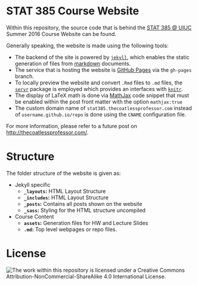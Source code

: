 # STAT 385 Course Website

Within this repository, the source code that is behind the [STAT 385 @ UIUC](http://stat385.thecoatlessprofessor.com) Summer 2016 Course Website can be found.

Generally speaking, the website is made using the following tools:

- The backend of the site is powered by [`jekyll`](https://jekyllrb.com/), which enables the static generation of files from [markdown](https://daringfireball.net/projects/markdown/) documents.
- The service that is hosting the website is [GitHub Pages](https://pages.github.com/) via the `gh-pages` branch. 
- To locally preview the website and convert `.Rmd` files to `.md` files, the [`servr`](https://cran.r-project.org/web/packages/servr/index.html) package is employed which provides an interfaces with [`knitr`](https://cran.r-project.org/web/packages/knitr/index.html).
- The display of LaTeX math is done via [MathJax](https://www.mathjax.org/) code snippet that must be enabled within the post front matter with the option `mathjax:true`
- The custom domain name of `stat385.thecoatlessprofessor.com` instead of `username.github.io/repo` is done using the `CNAME` configuration file.

For more information, please refer to a future post on <http://thecoatlessprofessor.com/>.

# Structure

The folder structure of the website is given as:

- Jekyll specific
    - **`_layouts`:** HTML Layout Structure
    - **`_includes`:** HTML Layout Structure
    - **`_posts`:** Contains all posts shown on the website
    - **`_sass`:** Styling for the HTML structure uncompiled
- Course Content
    - **`assets`:** Generation files for HW and Lecture Slides
    - **`.md`:** Top level webpages or repo files.

# License

![The work within this repository is licensed under a [Creative Commons Attribution-NonCommercial-ShareAlike 4.0 International License](http://creativecommons.org/licenses/by-nc-sa/4.0/).](images/cc.png)